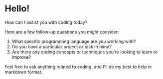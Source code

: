 # Hello!

How can I assist you with coding today? 

Here are a few follow-up questions you might consider:
1. What specific programming language are you working with?
2. Do you have a particular project or task in mind?
3. Are there any coding concepts or techniques you're looking to learn or improve?

Feel free to ask anything related to coding, and I'll do my best to help in markdown format.

